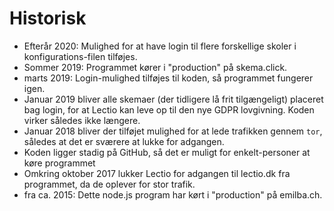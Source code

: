 # Historisk

 * Efterår 2020: Mulighed for at have login til flere forskellige skoler i konfigurations-filen tilføjes.
 * Sommer 2019: Programmet kører i "production" på skema.click.
 * marts 2019: Login-mulighed tilføjes til koden, så programmet fungerer igen.
 * Januar 2019 bliver alle skemaer (der tidligere lå frit tilgængeligt) placeret bag login, for at Lectio kan leve op til den nye GDPR lovgivning. Koden virker således ikke længere.
 * Januar 2018 bliver der tilføjet mulighed for at lede trafikken gennem `tor`, således at det er sværere at lukke for adgangen.
 * Koden ligger stadig på GitHub, så det er muligt for enkelt-personer at køre programmet
 * Omkring oktober 2017 lukker Lectio for adgangen til lectio.dk fra programmet, da de oplever for stor trafik.
 * fra ca. 2015: Dette node.js program har kørt i "production" på emilba.ch.



